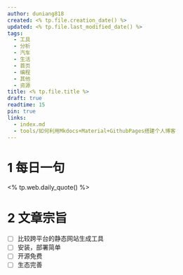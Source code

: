```yaml
---
author: duniang818
created: <% tp.file.creation_date() %>
updated: <% tp.file.last_modified_date() %>
tags:
  - 工具
  - 分析
  - 汽车
  - 生活
  - 首页
  - 编程
  - 其他
  - 资源
title: <% tp.file.title %>
draft: true
readtime: 15
pin: true
links:
  - index.md
  - tools/如何利用Mkdocs+Material+GithubPages搭建个人博客
---
```

# 1 每日一句
<% tp.web.daily_quote() %>
# 2 文章宗旨
- [ ] 比较跨平台的静态网站生成工具
- [ ] 安装，部署简单
- [ ] 开源免费
- [ ] 生态完善
